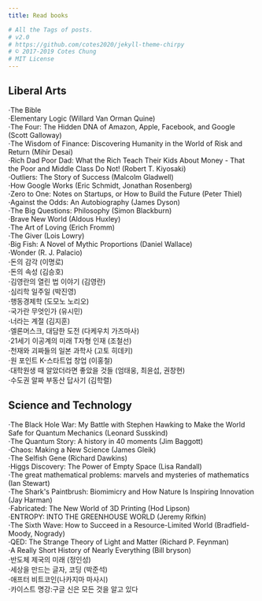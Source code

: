 ```yaml
---
title: Read books

# All the Tags of posts.
# v2.0
# https://github.com/cotes2020/jekyll-theme-chirpy
# © 2017-2019 Cotes Chung
# MIT License
---
```


## Liberal Arts
⋅The Bible  
⋅Elementary Logic (Willard Van Orman Quine)  
⋅The Four: The Hidden DNA of Amazon, Apple, Facebook, and Google (Scott Galloway)  
⋅The Wisdom of Finance: Discovering Humanity in the World of Risk and Return (Mihir Desai)  
⋅Rich Dad Poor Dad: What the Rich Teach Their Kids About Money - That the Poor and Middle Class Do Not! (Robert T. Kiyosaki)  
⋅Outliers: The Story of Success (Malcolm Gladwell)  
⋅How Google Works (Eric Schmidt, Jonathan Rosenberg)  
⋅Zero to One: Notes on Startups, or How to Build the Future (Peter Thiel)  
⋅Against the Odds: An Autobiography (James Dyson)  
⋅The Big Questions: Philosophy (Simon Blackburn)  
⋅Brave New World (Aldous Huxley)  
⋅The Art of Loving (Erich Fromm)  
⋅The Giver (Lois Lowry)  
⋅Big Fish: A Novel of Mythic Proportions (Daniel Wallace)  
⋅Wonder (R. J. Palacio)  
⋅돈의 감각 (이명로)  
⋅돈의 속성 (김승호)  
⋅김영란의 열린 법 이야기 (김영란)  
⋅심리학 일주일 (박진영)  
⋅행동경제학 (도모노 노리오)  
⋅국가란 무엇인가 (유시민)  
⋅너라는 계절 (김지훈)  
⋅엘론머스크, 대담한 도전 (다케우치 가즈마사)  
⋅21세기 이공계의 미래 T자형 인재 (조철선)  
⋅천재와 괴짜들의 일본 과학사 (고토 히데키)  
⋅원 포인트 K-스타트업 창업 (이홍철)  
⋅대학원생 때 알았더라면 좋았을 것들 (엄태웅, 최윤섭, 권창현)  
⋅수도권 알짜 부동산 답사기 (김학렬)  
  
  
## Science and Technology
⋅The Black Hole War: My Battle with Stephen Hawking to Make the World Safe for Quantum Mechanics (Leonard Susskind)  
⋅The Quantum Story: A history in 40 moments (Jim Baggott)  
⋅Chaos: Making a New Science (James Gleik)  
⋅The Selfish Gene (Richard Dawkins)  
⋅Higgs Discovery: The Power of Empty Space (Lisa Randall)  
⋅The great mathematical problems: marvels and mysteries of mathematics (Ian Stewart)  
⋅The Shark's Paintbrush: Biomimicry and How Nature Is Inspiring Innovation (Jay Harman)  
⋅Fabricated: The New World of 3D Printing (Hod Lipson)  
⋅ENTROPY: INTO THE GREENHOUSE WORLD (Jeremy Rifkin)  
⋅The Sixth Wave: How to Succeed in a Resource-Limited World (Bradfield-Moody, Nogrady)  
⋅QED: The Strange Theory of Light and Matter (Richard P. Feynman)  
⋅A Really Short History of Nearly Everything (Bill bryson)  
⋅반도체 제국의 미래 (정인성)  
⋅세상을 만드는 글자, 코딩 (박준석)  
⋅애프터 비트코인(나카지마 마사시)  
⋅카이스트 명강:구글 신은 모든 것을 알고 있다  
